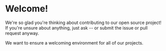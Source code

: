# Welcome!
We're so glad you're thinking about contributing to our open source project!
If you're unsure about anything, just ask -- or submit the issue or pull request anyway.

We want to ensure a welcoming environment for all of our projects.
